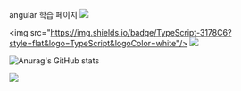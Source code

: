 angular 학습 페이지
<img src="https://capsule-render.vercel.app/api?type=waving&color=BDBDC8&height=150&section=header" />

<img src="https://img.shields.io/badge/TypeScript-3178C6?style=flat&logo=TypeScript&logoColor=white"/>
<a href="https://www.instagram.com/"><img src="https://img.shields.io/badge/Instagram-E4405F?style=flat-square&logo=Instagram&logoColor=white"/></a>

![Anurag's GitHub stats](https://github-readme-stats.vercel.app/api?username=parkjunjae&show_icons=true&theme=transparent)

<img src="https://capsule-render.vercel.app/api?type=waving&color=BDBDC8&height=150&section=footer" />

